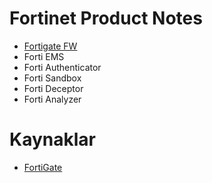 # Fortinet Product Notes

*  [Fortigate FW](https://github.com/MFIRoadMap/Fortinet-Product-Notes/tree/main/Fortigate%20FW)
* Forti EMS 
* Forti Authenticator
* Forti Sandbox
* Forti Deceptor
* Forti Analyzer


# Kaynaklar
*  [FortiGate](https://docs.fortinet.com/)
